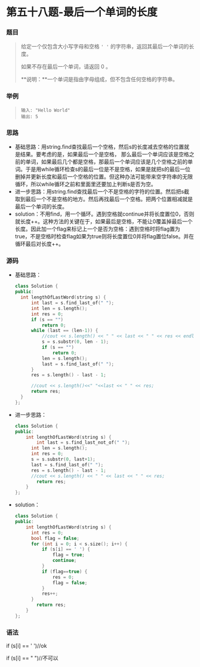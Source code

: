 # 第五十八题-最后一个单词的长度

### 题目

> 给定一个仅包含大小写字母和空格 `' '` 的字符串，返回其最后一个单词的长度。
>
> 如果不存在最后一个单词，请返回 0 。
>
> **说明：**一个单词是指由字母组成，但不包含任何空格的字符串。

### 举例

> ```
> 输入: "Hello World"
> 输出: 5
> ```

### 思路

* 基础思路：用string.find查找最后一个空格，然后s的长度减去空格的位置就是结果。要考虑的是，如果最后一个是空格， 那么最后一个单词应该是空格之前的单词，如果最后几个都是空格，那最后一个单词应该是几个空格之前的单词。于是用while循环检查s的最后一位是不是空格，如果是就把s的最后一位删掉并更新长度和最后一个空格的位置。但这种办法可能带来空字符串的无限循环，所以while循环之前和里面里还要加上判断s是否为空。
* 进一步思路：用string.find查找最后一个不是空格的字符的位置。然后把s截取到最后一个不是空格的地方。然后再找最后一个空格。把两个位置相减就是最后一个单词的长度。
* solution：不用find，用一个循环。遇到空格就continue并将长度置位0，否则就长度++。这种方法的关键在于，如果最后是空格，不能让0覆盖掉最后一个长度。因此加一个flag来标记上一个是否为空格：遇到空格时将flag置为true，不是空格时检查flag如果为true则将长度置位0并将flag置位false。并在循环最后对长度++。

### 源码

* 基础思路：

  ```c++
  class Solution {
  public:
  	int lengthOfLastWord(string s) {
  		int last = s.find_last_of(" ");
  		int len = s.length();
  		int res = 0;
  		if (s == "")
  			return 0;
  		while (last == (len-1)) {
  			//cout << s.length() << " " << last << " " << res << endl;
  			s = s.substr(0, len - 1);
  			if (s == "")
  				return 0;
  			len = s.length();
  			last = s.find_last_of(" ");
  		}
  		res = s.length() - last - 1;
  
  		//cout << s.length()<<" "<<last << " " << res;
  		return res;
  	}
  };
  ```

* 进一步思路：

  ```c++
  class Solution {
  public:
      int lengthOfLastWord(string s) {
          int last = s.find_last_not_of(" ");
  		int len = s.length();
  		int res = 0;
  		s = s.substr(0, last+1);
  		last = s.find_last_of(" ");
  		res = s.length() - last - 1;
  		//cout << s.length() << " " << last << " " << res;
          return res;
      }
  };
  ```

* solution：

  ```c++
  class Solution {
  public:
      int lengthOfLastWord(string s) {
  		int res = 0;
  		bool flag = false;
  		for (int i = 0; i < s.size(); i++) {
  			if (s[i] == ' ') {
  				flag = true;
  				continue;
  			}
  			if (flag==true) {
  				res = 0;
  				flag = false;
  			}
  			res++;
  		}
          return res;
      }
  };
  ```


### 语法

if (s[i] == ' ')//ok

if (s[i] == " ")//不可以